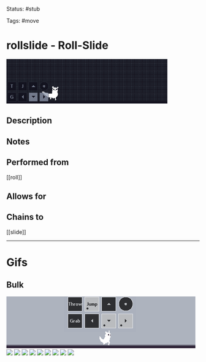 Status: #stub

Tags: #move

# rollslide - Roll-Slide
<img src=https://raw.githubusercontent.com/LauraHannah44/Rain-World-Movement/main/Files/rollslide_header.gif>

## Description


## Notes


## Performed from
[[roll]]

## Allows for


## Chains to
[[slide]]

___
# Gifs
## Bulk
<img src=https://raw.githubusercontent.com/LauraHannah44/Rain-World-Movement/main/Files/rollslide_0.gif>

<img src=https://raw.githubusercontent.com/LauraHannah44/Rain-World-Movement/main/Files/rollslide_1.gif>

<img src=https://raw.githubusercontent.com/LauraHannah44/Rain-World-Movement/main/Files/rollslide_2.gif>

<img src=https://raw.githubusercontent.com/LauraHannah44/Rain-World-Movement/main/Files/rollslide_3.gif>

<img src=https://raw.githubusercontent.com/LauraHannah44/Rain-World-Movement/main/Files/rollslide_4.gif>

<img src=https://raw.githubusercontent.com/LauraHannah44/Rain-World-Movement/main/Files/rollslide_5.gif>

<img src=https://raw.githubusercontent.com/LauraHannah44/Rain-World-Movement/main/Files/rollslide_6.gif>

<img src=https://raw.githubusercontent.com/LauraHannah44/Rain-World-Movement/main/Files/rollslide_7.gif>

<img src=https://raw.githubusercontent.com/LauraHannah44/Rain-World-Movement/main/Files/rollslide_8.gif>

<img src=https://raw.githubusercontent.com/LauraHannah44/Rain-World-Movement/main/Files/rollslide_9.gif>
